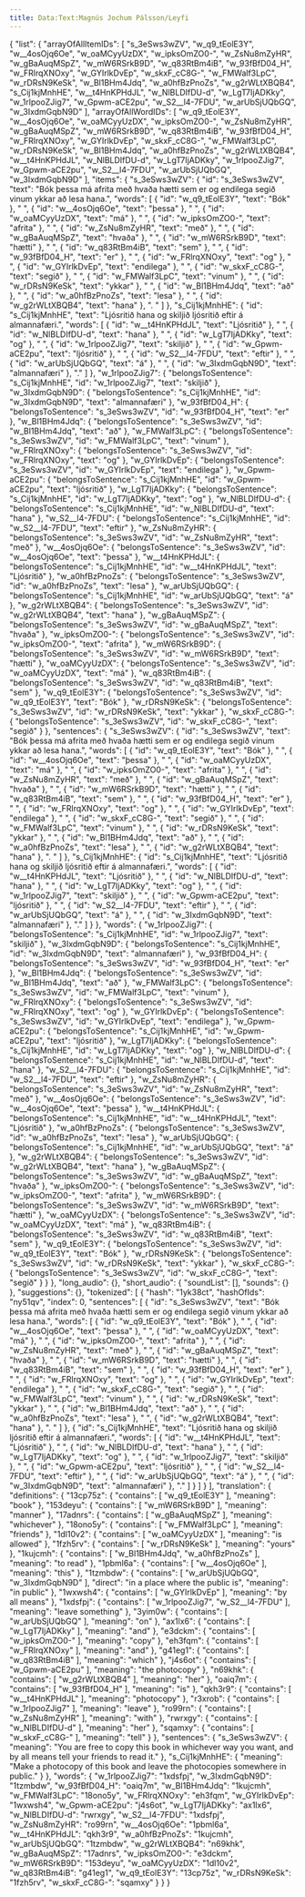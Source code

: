 ```yaml
---
title: Data:Text:Magnús Jochum Pálsson/Leyfi
---
```


{
    "list": {
        "arrayOfAllItemIDs": [
            "s_3eSws3wZV",
            "w_q9_tEolE3Y",
            "w__4osOjq6Oe",
            "w_oaMCyyUzDX",
            "w_ipksOmZO0-",
            "w_ZsNu8mZyHR",
            "w_gBaAuqMSpZ",
            "w_mW6RSrkB9D",
            "w_q83RtBm4iB",
            "w_93fBfD04_H",
            "w_FRlrqXNOxy",
            "w_GYIrlkDvEp",
            "w_skxF_cC8G-",
            "w_FMWalf3LpC",
            "w_rDRsN9KeSk",
            "w_Bl1BHm4Jdq",
            "w_a0hfBzPnoZs",
            "w_g2rWLtXBQB4",
            "s_Cij1kjMnhHE",
            "w__t4HnKPHdJL",
            "w_NlBLDIfDU-d",
            "w_LgT7IjADKky",
            "w_1rlpooZJig7",
            "w_Gpwm-aCE2pu",
            "w_S2__l4-7FDU",
            "w_arUbSjUQbGQ",
            "w_3IxdmGqbN9D"
        ],
        "arrayOfAllWordIDs": [
            "w_q9_tEolE3Y",
            "w__4osOjq6Oe",
            "w_oaMCyyUzDX",
            "w_ipksOmZO0-",
            "w_ZsNu8mZyHR",
            "w_gBaAuqMSpZ",
            "w_mW6RSrkB9D",
            "w_q83RtBm4iB",
            "w_93fBfD04_H",
            "w_FRlrqXNOxy",
            "w_GYIrlkDvEp",
            "w_skxF_cC8G-",
            "w_FMWalf3LpC",
            "w_rDRsN9KeSk",
            "w_Bl1BHm4Jdq",
            "w_a0hfBzPnoZs",
            "w_g2rWLtXBQB4",
            "w__t4HnKPHdJL",
            "w_NlBLDIfDU-d",
            "w_LgT7IjADKky",
            "w_1rlpooZJig7",
            "w_Gpwm-aCE2pu",
            "w_S2__l4-7FDU",
            "w_arUbSjUQbGQ",
            "w_3IxdmGqbN9D"
        ],
        "items": {
            "s_3eSws3wZV": {
                "id": "s_3eSws3wZV",
                "text": "Bók þessa má afrita með hvaða hætti sem er og endilega segið vinum ykkar að lesa hana.",
                "words": [
                    {
                        "id": "w_q9_tEolE3Y",
                        "text": "Bók"
                    },
                    " ",
                    {
                        "id": "w__4osOjq6Oe",
                        "text": "þessa"
                    },
                    " ",
                    {
                        "id": "w_oaMCyyUzDX",
                        "text": "má"
                    },
                    " ",
                    {
                        "id": "w_ipksOmZO0-",
                        "text": "afrita"
                    },
                    " ",
                    {
                        "id": "w_ZsNu8mZyHR",
                        "text": "með"
                    },
                    " ",
                    {
                        "id": "w_gBaAuqMSpZ",
                        "text": "hvaða"
                    },
                    " ",
                    {
                        "id": "w_mW6RSrkB9D",
                        "text": "hætti"
                    },
                    " ",
                    {
                        "id": "w_q83RtBm4iB",
                        "text": "sem"
                    },
                    " ",
                    {
                        "id": "w_93fBfD04_H",
                        "text": "er"
                    },
                    " ",
                    {
                        "id": "w_FRlrqXNOxy",
                        "text": "og"
                    },
                    " ",
                    {
                        "id": "w_GYIrlkDvEp",
                        "text": "endilega"
                    },
                    " ",
                    {
                        "id": "w_skxF_cC8G-",
                        "text": "segið"
                    },
                    " ",
                    {
                        "id": "w_FMWalf3LpC",
                        "text": "vinum"
                    },
                    " ",
                    {
                        "id": "w_rDRsN9KeSk",
                        "text": "ykkar"
                    },
                    " ",
                    {
                        "id": "w_Bl1BHm4Jdq",
                        "text": "að"
                    },
                    " ",
                    {
                        "id": "w_a0hfBzPnoZs",
                        "text": "lesa"
                    },
                    " ",
                    {
                        "id": "w_g2rWLtXBQB4",
                        "text": "hana"
                    },
                    ". "
                ]
            },
            "s_Cij1kjMnhHE": {
                "id": "s_Cij1kjMnhHE",
                "text": "Ljósritið hana og skiljið ljósritið eftir á almannafæri.",
                "words": [
                    {
                        "id": "w__t4HnKPHdJL",
                        "text": "Ljósritið"
                    },
                    " ",
                    {
                        "id": "w_NlBLDIfDU-d",
                        "text": "hana"
                    },
                    " ",
                    {
                        "id": "w_LgT7IjADKky",
                        "text": "og"
                    },
                    " ",
                    {
                        "id": "w_1rlpooZJig7",
                        "text": "skiljið"
                    },
                    " ",
                    {
                        "id": "w_Gpwm-aCE2pu",
                        "text": "ljósritið"
                    },
                    " ",
                    {
                        "id": "w_S2__l4-7FDU",
                        "text": "eftir"
                    },
                    " ",
                    {
                        "id": "w_arUbSjUQbGQ",
                        "text": "á"
                    },
                    " ",
                    {
                        "id": "w_3IxdmGqbN9D",
                        "text": "almannafæri"
                    },
                    "."
                ]
            },
            "w_1rlpooZJig7": {
                "belongsToSentence": "s_Cij1kjMnhHE",
                "id": "w_1rlpooZJig7",
                "text": "skiljið"
            },
            "w_3IxdmGqbN9D": {
                "belongsToSentence": "s_Cij1kjMnhHE",
                "id": "w_3IxdmGqbN9D",
                "text": "almannafæri"
            },
            "w_93fBfD04_H": {
                "belongsToSentence": "s_3eSws3wZV",
                "id": "w_93fBfD04_H",
                "text": "er"
            },
            "w_Bl1BHm4Jdq": {
                "belongsToSentence": "s_3eSws3wZV",
                "id": "w_Bl1BHm4Jdq",
                "text": "að"
            },
            "w_FMWalf3LpC": {
                "belongsToSentence": "s_3eSws3wZV",
                "id": "w_FMWalf3LpC",
                "text": "vinum"
            },
            "w_FRlrqXNOxy": {
                "belongsToSentence": "s_3eSws3wZV",
                "id": "w_FRlrqXNOxy",
                "text": "og"
            },
            "w_GYIrlkDvEp": {
                "belongsToSentence": "s_3eSws3wZV",
                "id": "w_GYIrlkDvEp",
                "text": "endilega"
            },
            "w_Gpwm-aCE2pu": {
                "belongsToSentence": "s_Cij1kjMnhHE",
                "id": "w_Gpwm-aCE2pu",
                "text": "ljósritið"
            },
            "w_LgT7IjADKky": {
                "belongsToSentence": "s_Cij1kjMnhHE",
                "id": "w_LgT7IjADKky",
                "text": "og"
            },
            "w_NlBLDIfDU-d": {
                "belongsToSentence": "s_Cij1kjMnhHE",
                "id": "w_NlBLDIfDU-d",
                "text": "hana"
            },
            "w_S2__l4-7FDU": {
                "belongsToSentence": "s_Cij1kjMnhHE",
                "id": "w_S2__l4-7FDU",
                "text": "eftir"
            },
            "w_ZsNu8mZyHR": {
                "belongsToSentence": "s_3eSws3wZV",
                "id": "w_ZsNu8mZyHR",
                "text": "með"
            },
            "w__4osOjq6Oe": {
                "belongsToSentence": "s_3eSws3wZV",
                "id": "w__4osOjq6Oe",
                "text": "þessa"
            },
            "w__t4HnKPHdJL": {
                "belongsToSentence": "s_Cij1kjMnhHE",
                "id": "w__t4HnKPHdJL",
                "text": "Ljósritið"
            },
            "w_a0hfBzPnoZs": {
                "belongsToSentence": "s_3eSws3wZV",
                "id": "w_a0hfBzPnoZs",
                "text": "lesa"
            },
            "w_arUbSjUQbGQ": {
                "belongsToSentence": "s_Cij1kjMnhHE",
                "id": "w_arUbSjUQbGQ",
                "text": "á"
            },
            "w_g2rWLtXBQB4": {
                "belongsToSentence": "s_3eSws3wZV",
                "id": "w_g2rWLtXBQB4",
                "text": "hana"
            },
            "w_gBaAuqMSpZ": {
                "belongsToSentence": "s_3eSws3wZV",
                "id": "w_gBaAuqMSpZ",
                "text": "hvaða"
            },
            "w_ipksOmZO0-": {
                "belongsToSentence": "s_3eSws3wZV",
                "id": "w_ipksOmZO0-",
                "text": "afrita"
            },
            "w_mW6RSrkB9D": {
                "belongsToSentence": "s_3eSws3wZV",
                "id": "w_mW6RSrkB9D",
                "text": "hætti"
            },
            "w_oaMCyyUzDX": {
                "belongsToSentence": "s_3eSws3wZV",
                "id": "w_oaMCyyUzDX",
                "text": "má"
            },
            "w_q83RtBm4iB": {
                "belongsToSentence": "s_3eSws3wZV",
                "id": "w_q83RtBm4iB",
                "text": "sem"
            },
            "w_q9_tEolE3Y": {
                "belongsToSentence": "s_3eSws3wZV",
                "id": "w_q9_tEolE3Y",
                "text": "Bók"
            },
            "w_rDRsN9KeSk": {
                "belongsToSentence": "s_3eSws3wZV",
                "id": "w_rDRsN9KeSk",
                "text": "ykkar"
            },
            "w_skxF_cC8G-": {
                "belongsToSentence": "s_3eSws3wZV",
                "id": "w_skxF_cC8G-",
                "text": "segið"
            }
        },
        "sentences": {
            "s_3eSws3wZV": {
                "id": "s_3eSws3wZV",
                "text": "Bók þessa má afrita með hvaða hætti sem er og endilega segið vinum ykkar að lesa hana.",
                "words": [
                    {
                        "id": "w_q9_tEolE3Y",
                        "text": "Bók"
                    },
                    " ",
                    {
                        "id": "w__4osOjq6Oe",
                        "text": "þessa"
                    },
                    " ",
                    {
                        "id": "w_oaMCyyUzDX",
                        "text": "má"
                    },
                    " ",
                    {
                        "id": "w_ipksOmZO0-",
                        "text": "afrita"
                    },
                    " ",
                    {
                        "id": "w_ZsNu8mZyHR",
                        "text": "með"
                    },
                    " ",
                    {
                        "id": "w_gBaAuqMSpZ",
                        "text": "hvaða"
                    },
                    " ",
                    {
                        "id": "w_mW6RSrkB9D",
                        "text": "hætti"
                    },
                    " ",
                    {
                        "id": "w_q83RtBm4iB",
                        "text": "sem"
                    },
                    " ",
                    {
                        "id": "w_93fBfD04_H",
                        "text": "er"
                    },
                    " ",
                    {
                        "id": "w_FRlrqXNOxy",
                        "text": "og"
                    },
                    " ",
                    {
                        "id": "w_GYIrlkDvEp",
                        "text": "endilega"
                    },
                    " ",
                    {
                        "id": "w_skxF_cC8G-",
                        "text": "segið"
                    },
                    " ",
                    {
                        "id": "w_FMWalf3LpC",
                        "text": "vinum"
                    },
                    " ",
                    {
                        "id": "w_rDRsN9KeSk",
                        "text": "ykkar"
                    },
                    " ",
                    {
                        "id": "w_Bl1BHm4Jdq",
                        "text": "að"
                    },
                    " ",
                    {
                        "id": "w_a0hfBzPnoZs",
                        "text": "lesa"
                    },
                    " ",
                    {
                        "id": "w_g2rWLtXBQB4",
                        "text": "hana"
                    },
                    ". "
                ]
            },
            "s_Cij1kjMnhHE": {
                "id": "s_Cij1kjMnhHE",
                "text": "Ljósritið hana og skiljið ljósritið eftir á almannafæri.",
                "words": [
                    {
                        "id": "w__t4HnKPHdJL",
                        "text": "Ljósritið"
                    },
                    " ",
                    {
                        "id": "w_NlBLDIfDU-d",
                        "text": "hana"
                    },
                    " ",
                    {
                        "id": "w_LgT7IjADKky",
                        "text": "og"
                    },
                    " ",
                    {
                        "id": "w_1rlpooZJig7",
                        "text": "skiljið"
                    },
                    " ",
                    {
                        "id": "w_Gpwm-aCE2pu",
                        "text": "ljósritið"
                    },
                    " ",
                    {
                        "id": "w_S2__l4-7FDU",
                        "text": "eftir"
                    },
                    " ",
                    {
                        "id": "w_arUbSjUQbGQ",
                        "text": "á"
                    },
                    " ",
                    {
                        "id": "w_3IxdmGqbN9D",
                        "text": "almannafæri"
                    },
                    "."
                ]
            }
        },
        "words": {
            "w_1rlpooZJig7": {
                "belongsToSentence": "s_Cij1kjMnhHE",
                "id": "w_1rlpooZJig7",
                "text": "skiljið"
            },
            "w_3IxdmGqbN9D": {
                "belongsToSentence": "s_Cij1kjMnhHE",
                "id": "w_3IxdmGqbN9D",
                "text": "almannafæri"
            },
            "w_93fBfD04_H": {
                "belongsToSentence": "s_3eSws3wZV",
                "id": "w_93fBfD04_H",
                "text": "er"
            },
            "w_Bl1BHm4Jdq": {
                "belongsToSentence": "s_3eSws3wZV",
                "id": "w_Bl1BHm4Jdq",
                "text": "að"
            },
            "w_FMWalf3LpC": {
                "belongsToSentence": "s_3eSws3wZV",
                "id": "w_FMWalf3LpC",
                "text": "vinum"
            },
            "w_FRlrqXNOxy": {
                "belongsToSentence": "s_3eSws3wZV",
                "id": "w_FRlrqXNOxy",
                "text": "og"
            },
            "w_GYIrlkDvEp": {
                "belongsToSentence": "s_3eSws3wZV",
                "id": "w_GYIrlkDvEp",
                "text": "endilega"
            },
            "w_Gpwm-aCE2pu": {
                "belongsToSentence": "s_Cij1kjMnhHE",
                "id": "w_Gpwm-aCE2pu",
                "text": "ljósritið"
            },
            "w_LgT7IjADKky": {
                "belongsToSentence": "s_Cij1kjMnhHE",
                "id": "w_LgT7IjADKky",
                "text": "og"
            },
            "w_NlBLDIfDU-d": {
                "belongsToSentence": "s_Cij1kjMnhHE",
                "id": "w_NlBLDIfDU-d",
                "text": "hana"
            },
            "w_S2__l4-7FDU": {
                "belongsToSentence": "s_Cij1kjMnhHE",
                "id": "w_S2__l4-7FDU",
                "text": "eftir"
            },
            "w_ZsNu8mZyHR": {
                "belongsToSentence": "s_3eSws3wZV",
                "id": "w_ZsNu8mZyHR",
                "text": "með"
            },
            "w__4osOjq6Oe": {
                "belongsToSentence": "s_3eSws3wZV",
                "id": "w__4osOjq6Oe",
                "text": "þessa"
            },
            "w__t4HnKPHdJL": {
                "belongsToSentence": "s_Cij1kjMnhHE",
                "id": "w__t4HnKPHdJL",
                "text": "Ljósritið"
            },
            "w_a0hfBzPnoZs": {
                "belongsToSentence": "s_3eSws3wZV",
                "id": "w_a0hfBzPnoZs",
                "text": "lesa"
            },
            "w_arUbSjUQbGQ": {
                "belongsToSentence": "s_Cij1kjMnhHE",
                "id": "w_arUbSjUQbGQ",
                "text": "á"
            },
            "w_g2rWLtXBQB4": {
                "belongsToSentence": "s_3eSws3wZV",
                "id": "w_g2rWLtXBQB4",
                "text": "hana"
            },
            "w_gBaAuqMSpZ": {
                "belongsToSentence": "s_3eSws3wZV",
                "id": "w_gBaAuqMSpZ",
                "text": "hvaða"
            },
            "w_ipksOmZO0-": {
                "belongsToSentence": "s_3eSws3wZV",
                "id": "w_ipksOmZO0-",
                "text": "afrita"
            },
            "w_mW6RSrkB9D": {
                "belongsToSentence": "s_3eSws3wZV",
                "id": "w_mW6RSrkB9D",
                "text": "hætti"
            },
            "w_oaMCyyUzDX": {
                "belongsToSentence": "s_3eSws3wZV",
                "id": "w_oaMCyyUzDX",
                "text": "má"
            },
            "w_q83RtBm4iB": {
                "belongsToSentence": "s_3eSws3wZV",
                "id": "w_q83RtBm4iB",
                "text": "sem"
            },
            "w_q9_tEolE3Y": {
                "belongsToSentence": "s_3eSws3wZV",
                "id": "w_q9_tEolE3Y",
                "text": "Bók"
            },
            "w_rDRsN9KeSk": {
                "belongsToSentence": "s_3eSws3wZV",
                "id": "w_rDRsN9KeSk",
                "text": "ykkar"
            },
            "w_skxF_cC8G-": {
                "belongsToSentence": "s_3eSws3wZV",
                "id": "w_skxF_cC8G-",
                "text": "segið"
            }
        }
    },
    "long_audio": {},
    "short_audio": {
        "soundList": [],
        "sounds": {}
    },
    "suggestions": {},
    "tokenized": [
        {
            "hash": "1yk38ct",
            "hashOfIds": "ny51qv",
            "index": 0,
            "sentences": [
                {
                    "id": "s_3eSws3wZV",
                    "text": "Bók þessa má afrita með hvaða hætti sem er og endilega segið vinum ykkar að lesa hana.",
                    "words": [
                        {
                            "id": "w_q9_tEolE3Y",
                            "text": "Bók"
                        },
                        " ",
                        {
                            "id": "w__4osOjq6Oe",
                            "text": "þessa"
                        },
                        " ",
                        {
                            "id": "w_oaMCyyUzDX",
                            "text": "má"
                        },
                        " ",
                        {
                            "id": "w_ipksOmZO0-",
                            "text": "afrita"
                        },
                        " ",
                        {
                            "id": "w_ZsNu8mZyHR",
                            "text": "með"
                        },
                        " ",
                        {
                            "id": "w_gBaAuqMSpZ",
                            "text": "hvaða"
                        },
                        " ",
                        {
                            "id": "w_mW6RSrkB9D",
                            "text": "hætti"
                        },
                        " ",
                        {
                            "id": "w_q83RtBm4iB",
                            "text": "sem"
                        },
                        " ",
                        {
                            "id": "w_93fBfD04_H",
                            "text": "er"
                        },
                        " ",
                        {
                            "id": "w_FRlrqXNOxy",
                            "text": "og"
                        },
                        " ",
                        {
                            "id": "w_GYIrlkDvEp",
                            "text": "endilega"
                        },
                        " ",
                        {
                            "id": "w_skxF_cC8G-",
                            "text": "segið"
                        },
                        " ",
                        {
                            "id": "w_FMWalf3LpC",
                            "text": "vinum"
                        },
                        " ",
                        {
                            "id": "w_rDRsN9KeSk",
                            "text": "ykkar"
                        },
                        " ",
                        {
                            "id": "w_Bl1BHm4Jdq",
                            "text": "að"
                        },
                        " ",
                        {
                            "id": "w_a0hfBzPnoZs",
                            "text": "lesa"
                        },
                        " ",
                        {
                            "id": "w_g2rWLtXBQB4",
                            "text": "hana"
                        },
                        ". "
                    ]
                },
                {
                    "id": "s_Cij1kjMnhHE",
                    "text": "Ljósritið hana og skiljið ljósritið eftir á almannafæri.",
                    "words": [
                        {
                            "id": "w__t4HnKPHdJL",
                            "text": "Ljósritið"
                        },
                        " ",
                        {
                            "id": "w_NlBLDIfDU-d",
                            "text": "hana"
                        },
                        " ",
                        {
                            "id": "w_LgT7IjADKky",
                            "text": "og"
                        },
                        " ",
                        {
                            "id": "w_1rlpooZJig7",
                            "text": "skiljið"
                        },
                        " ",
                        {
                            "id": "w_Gpwm-aCE2pu",
                            "text": "ljósritið"
                        },
                        " ",
                        {
                            "id": "w_S2__l4-7FDU",
                            "text": "eftir"
                        },
                        " ",
                        {
                            "id": "w_arUbSjUQbGQ",
                            "text": "á"
                        },
                        " ",
                        {
                            "id": "w_3IxdmGqbN9D",
                            "text": "almannafæri"
                        },
                        "."
                    ]
                }
            ]
        }
    ],
    "translation": {
        "definitions": {
            "13cp75z": {
                "contains": [
                    "w_q9_tEolE3Y"
                ],
                "meaning": "book"
            },
            "153deyu": {
                "contains": [
                    "w_mW6RSrkB9D"
                ],
                "meaning": "manner"
            },
            "17adnrs": {
                "contains": [
                    "w_gBaAuqMSpZ"
                ],
                "meaning": "whichever"
            },
            "18ono5y": {
                "contains": [
                    "w_FMWalf3LpC"
                ],
                "meaning": "friends"
            },
            "1dl10v2": {
                "contains": [
                    "w_oaMCyyUzDX"
                ],
                "meaning": "is allowed"
            },
            "1fzh5rv": {
                "contains": [
                    "w_rDRsN9KeSk"
                ],
                "meaning": "yours"
            },
            "1kujcmh": {
                "contains": [
                    "w_Bl1BHm4Jdq",
                    "w_a0hfBzPnoZs"
                ],
                "meaning": "to read"
            },
            "1pbml6a": {
                "contains": [
                    "w__4osOjq6Oe"
                ],
                "meaning": "this"
            },
            "1tzmbdw": {
                "contains": [
                    "w_arUbSjUQbGQ",
                    "w_3IxdmGqbN9D"
                ],
                "direct": "in a place where the public is",
                "meaning": "in public"
            },
            "1wxwsh4": {
                "contains": [
                    "w_GYIrlkDvEp"
                ],
                "meaning": "by all means"
            },
            "1xdsfpj": {
                "contains": [
                    "w_1rlpooZJig7",
                    "w_S2__l4-7FDU"
                ],
                "meaning": "leave something"
            },
            "3yim0w": {
                "contains": [
                    "w_arUbSjUQbGQ"
                ],
                "meaning": "on"
            },
            "ax1lx6": {
                "contains": [
                    "w_LgT7IjADKky"
                ],
                "meaning": "and"
            },
            "e3dckm": {
                "contains": [
                    "w_ipksOmZO0-"
                ],
                "meaning": "copy"
            },
            "eh3fqm": {
                "contains": [
                    "w_FRlrqXNOxy"
                ],
                "meaning": "and"
            },
            "g41eg1": {
                "contains": [
                    "w_q83RtBm4iB"
                ],
                "meaning": "which"
            },
            "j4s6ot": {
                "contains": [
                    "w_Gpwm-aCE2pu"
                ],
                "meaning": "the photocopy"
            },
            "n69khk": {
                "contains": [
                    "w_g2rWLtXBQB4"
                ],
                "meaning": "her"
            },
            "oaiq7m": {
                "contains": [
                    "w_93fBfD04_H"
                ],
                "meaning": "is"
            },
            "qkh3r9": {
                "contains": [
                    "w__t4HnKPHdJL"
                ],
                "meaning": "photocopy"
            },
            "r3xrob": {
                "contains": [
                    "w_1rlpooZJig7"
                ],
                "meaning": "leave"
            },
            "ro99rn": {
                "contains": [
                    "w_ZsNu8mZyHR"
                ],
                "meaning": "with"
            },
            "rwrxgy": {
                "contains": [
                    "w_NlBLDIfDU-d"
                ],
                "meaning": "her"
            },
            "sqamxy": {
                "contains": [
                    "w_skxF_cC8G-"
                ],
                "meaning": "tell"
            }
        },
        "sentences": {
            "s_3eSws3wZV": {
                "meaning": "You are free to copy this book in whichever way you want, and by all means tell your friends to read it."
            },
            "s_Cij1kjMnhHE": {
                "meaning": "Make a photocopy of this book and leave the photocopies somewhere in public."
            }
        },
        "words": {
            "w_1rlpooZJig7": "1xdsfpj",
            "w_3IxdmGqbN9D": "1tzmbdw",
            "w_93fBfD04_H": "oaiq7m",
            "w_Bl1BHm4Jdq": "1kujcmh",
            "w_FMWalf3LpC": "18ono5y",
            "w_FRlrqXNOxy": "eh3fqm",
            "w_GYIrlkDvEp": "1wxwsh4",
            "w_Gpwm-aCE2pu": "j4s6ot",
            "w_LgT7IjADKky": "ax1lx6",
            "w_NlBLDIfDU-d": "rwrxgy",
            "w_S2__l4-7FDU": "1xdsfpj",
            "w_ZsNu8mZyHR": "ro99rn",
            "w__4osOjq6Oe": "1pbml6a",
            "w__t4HnKPHdJL": "qkh3r9",
            "w_a0hfBzPnoZs": "1kujcmh",
            "w_arUbSjUQbGQ": "1tzmbdw",
            "w_g2rWLtXBQB4": "n69khk",
            "w_gBaAuqMSpZ": "17adnrs",
            "w_ipksOmZO0-": "e3dckm",
            "w_mW6RSrkB9D": "153deyu",
            "w_oaMCyyUzDX": "1dl10v2",
            "w_q83RtBm4iB": "g41eg1",
            "w_q9_tEolE3Y": "13cp75z",
            "w_rDRsN9KeSk": "1fzh5rv",
            "w_skxF_cC8G-": "sqamxy"
        }
    }
}